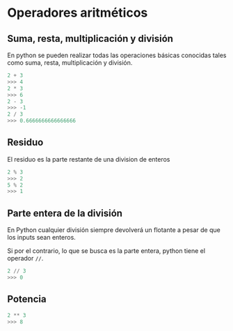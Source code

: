 # Operadores aritméticos

## Suma, resta, multiplicación y división
En python se pueden realizar todas las operaciones básicas conocidas tales como suma, resta, multiplicación y división.

```python
2 + 3
>>> 4
2 * 3
>>> 6
2 - 3
>>> -1
2 / 3
>>> 0.6666666666666666
```

## Residuo

El residuo es la parte restante de una division de enteros

```python
2 % 3
>>> 2
5 % 2
>>> 1
```

## Parte entera de la división

En Python cualquier división siempre devolverá un flotante a pesar de que los inputs sean enteros.

Si por el contrario, lo que se busca es la parte entera, python tiene el operador `//`.

```python
2 // 3
>>> 0
```

## Potencia

```python
2 ** 3
>>> 8
```
